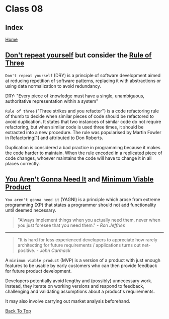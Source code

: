 # Class 08

## Index

[Home](../README.md)

## [Don't repeat yourself](https://en.wikipedia.org/wiki/Don%27t_repeat_yourself) but consider the [Rule of Three](https://en.wikipedia.org/wiki/Rule_of_three_\(computer_programming\))

`Don't repeat yourself` (DRY) is a principle of software development aimed at reducing repetition of software patterns, replacing it with abstractions or using data normalization to avoid redundancy.  

DRY: "Every piece of knowledge must have a single, unambiguous, authoritative representation within a system"

`Rule of three` ("Three strikes and you refactor") is a code refactoring rule of thumb to decide when similar pieces of code should be refactored to avoid duplication. It states that two instances of similar code do not require refactoring, but when similar code is used three times, it should be extracted into a new procedure. The rule was popularised by Martin Fowler in Refactoring[1] and attributed to Don Roberts.  

Duplication is considered a bad practice in programming because it makes the code harder to maintain. When the rule encoded in a replicated piece of code changes, whoever maintains the code will have to change it in all places correctly.

## [You Aren't Gonna Need It](https://en.wikipedia.org/wiki/You_aren%27t_gonna_need_it) and [Minimum Viable Product](https://en.wikipedia.org/wiki/You_aren%27t_gonna_need_it)

`You aren't gonna need it` (YAGNI) is a principle which arose from extreme programming (XP) that states a programmer should not add functionality until deemed necessary.  

> "Always implement things when you actually need them, never when you just foresee that you need them." - *Ron Jeffries*  

---

> "It is hard for less experienced developers to appreciate how rarely architecting for future requirements / applications turns out net-positive. - *John Carmack*

A `minimum viable product` (MVP) is a version of a product with just enough features to be usable by early customers who can then provide feedback for future product development.  

Developers potentially avoid lengthy and (possibly) unnecessary work. Instead, they iterate on working versions and respond to feedback, challenging and validating assumptions about a product's requirements.  

It may also involve carrying out market analysis beforehand.

[Back To Top](#class-08)